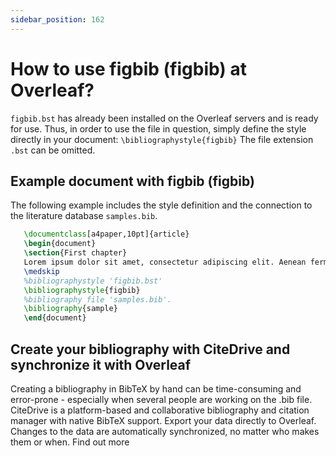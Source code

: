 ```yaml
---
sidebar_position: 162
---
```


# How to use figbib (figbib) at Overleaf?
`figbib.bst` has already been installed on the Overleaf servers and is ready for use. Thus, in order to use the file in question, simply define the style directly in your document: `\bibliographystyle{figbib}` The file extension `.bst` can be omitted.

## Example document with figbib (figbib)
The following example includes the style definition and the connection to the literature database `samples.bib`.
```tex
   \documentclass[a4paper,10pt]{article}
   \begin{document}
   \section{First chapter}
   Lorem ipsum dolor sit amet, consectetur adipiscing elit. Aenean fermentum justo massa, ut maximus mauris sodales et. Aenean vel elit a erat rhoncus pharetra.
   \medskip
   %bibliographystyle 'figbib.bst'
   \bibliographystyle{figbib}
   %bibliography file 'samples.bib'.
   \bibliography{sample}
   \end{document}
```

## Create your bibliography with CiteDrive and synchronize it with Overleaf
Creating a bibliography in BibTeX by hand can be time-consuming and error-prone - especially when several people are working on the .bib file. CiteDrive is a platform-based and collaborative bibliography and citation manager with native BibTeX support. Export your data directly to Overleaf. Changes to the data are automatically synchronized, no matter who makes them or when. Find out more